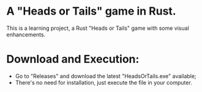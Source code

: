 # A "Heads or Tails" game in Rust.
This is a learning project, a Rust "Heads or Tails" game with some visual enhancements.

# Download and Execution:
- Go to "Releases" and download the latest "HeadsOrTails.exe" available;
- There's no need for installation, just execute the file in your computer.
